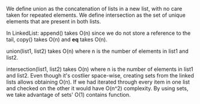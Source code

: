 We define union as the concatenation of lists in a new list, with no care taken for repeated elements.
We define intersection as the set of unique elements that are present in both lists.

In LinkedList: append() takes O(n) since we do not store a reference to the tail, copy() takes O(n) and __eq__ takes O(n).

union(list1, list2) takes O(n) where n is the number of elements in list1 and list2.

intersection(list1, list2) takes O(n) where n is the number of elements in list1 and list2. 
Even though it's costlier space-wise, creating sets from the linked lists allows obtaining O(n). If we had iterated through
every item in one list and checked on the other it would have O(n^2) complexity. By using sets, we take advantage of sets' O(1) contains function.
